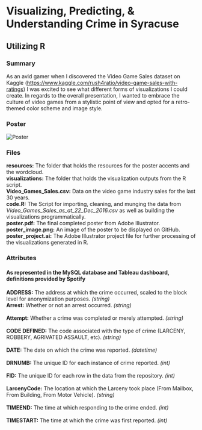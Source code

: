 # Visualizing, Predicting, & Understanding Crime in Syracuse
## Utilizing R

### Summary
As an avid gamer when I discovered the Video Game Sales dataset on Kaggle (https://www.kaggle.com/rush4ratio/video-game-sales-with-ratings) I was excited to see what different forms of visualizations I could create. In regards to the overall presentation, I wanted to embrace the culture of video games from a stylistic point of view and opted for a retro-themed color scheme and image style.

### Poster
![Poster](poster_image.png)

### Files
**resources:** The folder that holds the resources for the poster accents and the wordcloud. </br>
**visualizations:** The folder that holds the visualization outputs from the R script. </br>
**Video_Games_Sales.csv:** Data on the video game industry sales for the last 30 years. </br>
**code.R:** The Script for importing, cleaning, and munging the data from </br> *Video_Games_Sales_as_at_22_Dec_2016.csv* as well as building the visualizations programmatically. </br>
**poster.pdf:** The final completed poster from Adobe Illustrator. </br>
**poster_image.png:** An image of the poster to be displayed on GitHub. </br>
**poster_project.ai:** The Adobe Illustrator project file for further processing of the visualizations generated in R. </br>

### Attributes
#### As represented in the MySQL database and Tableau dashboard, definitions provided by Spotify  
**ADDRESS:** The address at which the crime occurred, scaled to the block level for anonymization purposes. *(string)* <br/>
**Arrest:** Whether or not an arrest occurred. *(string)* <br/>    
**Attempt:** Whether a crime was completed or merely attempted. *(string)* <br/>   
**CODE DEFINED:** The code associated with the type of crime (LARCENY, ROBBERY, AGRIVATED ASSAULT, etc). *(string)* <br/>     
**DATE:** The date on which the crime was reported. *(datetime)* <br/>     
**DRNUMB:** The unique ID for each instance of crime reported. *(int)* <br/>    
**FID:** The unique ID for each row in the data from the repository. *(int)* <br/>   
**LarcenyCode:** The location at which the Larceny took place (From Mailbox, From Building, From Motor Vehicle). *(string)* <br/>       
**TIMEEND:** The time at which responding to the crime ended. *(int)* <br/>  
**TIMESTART:** The time at which the crime was first reported. *(int)* <br/>   
